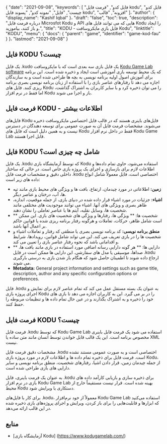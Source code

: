 {
  "date": "2021-09-08",
  "keywords": [
"فایل کدو",
"فرمت فایل kodu",
"فایل کدو چیست",
"فایل",
"نمونه کدو",
"پسوند فایل kodu",
"افزونه",
"قالب"
]،
  "author": {
    "display_name": "Kashif Iqbal"
}،
  "draft": "false",
  "toc": true,
  "description": "درباره فرمت فایل Microsfot Kodu و API هایی که می توانند فایل های Kodu را ایجاد و باز کنند، بیاموزید.",
  "title": "KODU - فایل بازی مایکروسافت Kodu",
  "linktitle": "KODU",
  "menu": {
    "docs": {
      "parent": "game",
      "identifier": "game-kod-fau"
}
}،
  "lastmod": "2021-09-08"
}

## فایل KODU چیست؟

یک فایل .kudo یک فایل بازی سه بعدی است که با مایکروسافت [Kodu Game Lab software](https://www.kodugamelab.com/) که یک محیط توسعه بازی آموزشی است ایجاد و ذخیره شده است. این برنامه برای آموزش اصول اولیه برنامه نویسی به بچه ها طراحی شده است و به سازندگان اجازه می دهد تا رفتارهای عناصر بازی را با استفاده از زبان برنامه نویسی بصری برنامه ریزی کنند. فایل های Kodu را می توان ذخیره کرد و با سایر کاربران به اشتراک گذاشت، اما فقط در نرم افزار Kodu باز و اجرا می شوند.

## فرمت فایل KODU - اطلاعات بیشتر

فایل‌های Kodu فایل‌های باینری هستند که در قالب فایل اختصاصی مایکروسافت ذخیره می‌شوند. مشخصات فرمت فایل آن به صورت عمومی برای توسعه دهندگان در دسترس نیست و به همین دلیل است که فایل های Kodu فقط در داخل نرم افزار Kodu Game Lab قابل اجرا هستند.

## فایل KODU شامل چه چیزی است؟

یک فایل .kodu که توسط آزمایشگاه بازی Kodu استفاده می‌شود، حاوی تمام داده‌ها و اطلاعات لازم برای بازسازی و اجرای یک پروژه بازی خاص است. در حالی که ساختار داخلی دقیق و مشخصات فرمت فایل .kodu اختصاصی است، فایل معمولاً شامل انواع داده های زیر است:

- **زمین:** اطلاعاتی در مورد چیدمان، ارتفاع، بافت ها و ویژگی های محیط بازی مانند تپه ها، آب، درختان و عناصر دیگر.
- **اشیاء:** جزئیات در مورد اشیاء قرار داده شده در دنیای بازی، از جمله موقعیت، اندازه، ظاهر بصری و ویژگی های آنها. اشیاء می توانند موجودیت های مختلفی مانند شخصیت ها، وسایل نقلیه، آیتم ها یا عناصر تعاملی را نشان دهند.
- ** شخصیت ها: ** ویژگی ها، رفتارها و ویژگی های شخصیت های بازی. این ممکن است شامل ظاهر، حرکات، تعاملات و هرگونه رفتار برنامه ریزی شده یا قوانین حاکم بر اعمال آنها باشد.
- **منطق برنامه نویسی:** کد برنامه نویسی بصری یا منطقی که رفتار و تعاملات اشیاء و شخصیت ها را در بازی تعریف می کند. این می تواند شامل قوانین، رویدادها، شرایط و اقداماتی باشد که نحوه رفتار عناصر بازی را تعیین می کند.
- ** دارایی ها: ** هر گونه دارایی رسانه اضافی مورد استفاده در بازی مانند بافت ها، صداها، موسیقی یا مدل های سفارشی. این دارایی ها ممکن است در فایل .kodu ارجاع داده شوند تا اطمینان حاصل شود که هنگام باز شدن بازی به درستی بارگیری می شوند.
- **Metadata:** General project information and settings such as game title, description, author and any specific configuration options or preferences.

فایل .kodu به عنوان یک بسته مستقل عمل می کند که تمام عناصر لازم برای نمایش و اجرای پروژه بازی Kodu را در بر می گیرد. این به کاربران اجازه می دهد تا بازی های خود را ذخیره و به اشتراک بگذارند و در عین حال تمام داده ها و تنظیمات مربوطه را حفظ کنند.

## فرمت فایل KODU چیست؟

فرمت فایل .kodu که توسط Kodu Game Lab استفاده می شود یک فرمت فایل باینری مخصوص برنامه است. این یک قالب قابل خواندن توسط انسان مانند متن ساده یا XML نیست.

مشخصات دقیق فرمت فایل .kodu اختصاصی است و به صورت عمومی مستند نشده است. فرمت فایل برای ذخیره تمام داده ها و اطلاعات لازم در مورد پروژه بازی Kodu، از جمله چیدمان زمین، قرار دادن اشیا، رفتارهای شخصیت، منطق برنامه نویسی و سایر دارایی های بازی طراحی شده است.

به عنوان یک فرمت باینری، فایل .kodu برای ذخیره سازی و بازیابی کارآمد داده های بازی در نرم افزار Kodu Game Lab بهینه شده است. قرار نیست مستقیماً خارج از محیط Kodu دستکاری یا ویرایش شود.

برای کار با فایل‌های .kodu، معمولاً از خود نرم‌افزار Kodu Game Lab استفاده می‌کنید که ابزارها و قابلیت‌هایی را برای باز کردن، ویرایش و اجرای پروژه‌های بازی ذخیره شده در این قالب ارائه می‌دهد.

## منابع

* [آزمایشگاه بازی Kodu] (https://www.kodugamelab.com/)


